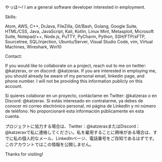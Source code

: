 やっほ～! I am a general software developer interested in employment.

Skills:

Atom, AWS, C++, DrJava, FileZilla, Git/Bash, Golang, Google Suite, HTML/CSS, Java, JavaScript, Kali, Kotlin, Linux Mint, Metasploit, Microsoft Suite, Notepad/++, Node.js, PuTTY, PyCharm, Python, SSH/FTP/sFTP, Sourcetree, SQL/injection, Ubuntu/Server, Visual Studio Code, vim, Virtual Machines, Wireshark, Win10

Contact:

If you would like to collaborate on a project, reach out to me on twitter: @katzerax, or on discord: @katzerax.
If you are interested in employing me, you should already be aware of my personal email, linkedin page, and phone number. I will not be providing this information publicly on this account.

Si quieres colaborar en un proyecto, contáctame en Twitter: @katzerax o en Discord: @katzerax. Si estás interesado en contratarme, ya debes de conocer mi correo electrónico personal, mi página de LinkedIn y mi número de teléfono. No proporcionaré esta información públicamente en esta cuenta.

プロジェクトに協力する場合は、Twitter：@katzeraxまたはDiscord：@katzeraxで私に連絡してください。私を雇用することに興味がある場合は、すでに私の個人的なメール、LinkedInページ、電話番号をご存知であるはずです。このアカウントではこの情報を公開しません。

Thanks for visiting!

<!---
katzerax/katzerax is a ✨ special ✨ repository because its `README.md` (this file) appears on your GitHub profile.
You can click the Preview link to take a look at your changes.
--->
